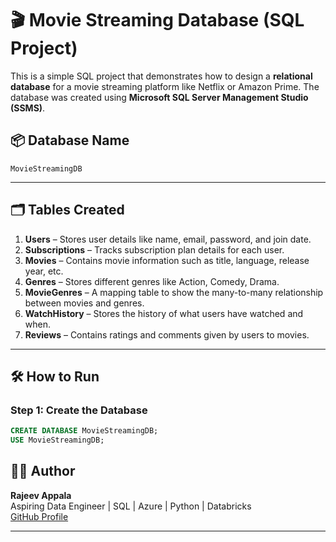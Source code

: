 # 🎬 Movie Streaming Database (SQL Project)

This is a simple SQL project that demonstrates how to design a **relational database** for a movie streaming platform like Netflix or Amazon Prime. The database was created using **Microsoft SQL Server Management Studio (SSMS)**.

## 📦 Database Name
`MovieStreamingDB`

---

## 🗂️ Tables Created

1. **Users** – Stores user details like name, email, password, and join date.
2. **Subscriptions** – Tracks subscription plan details for each user.
3. **Movies** – Contains movie information such as title, language, release year, etc.
4. **Genres** – Stores different genres like Action, Comedy, Drama.
5. **MovieGenres** – A mapping table to show the many-to-many relationship between movies and genres.
6. **WatchHistory** – Stores the history of what users have watched and when.
7. **Reviews** – Contains ratings and comments given by users to movies.

---

## 🛠️ How to Run

### Step 1: Create the Database
```sql
CREATE DATABASE MovieStreamingDB;
USE MovieStreamingDB;

```
## 👨‍💻 Author

**Rajeev Appala**  
Aspiring Data Engineer | SQL | Azure | Python | Databricks  
[GitHub Profile](https://github.com/Rajeevappala)

---
